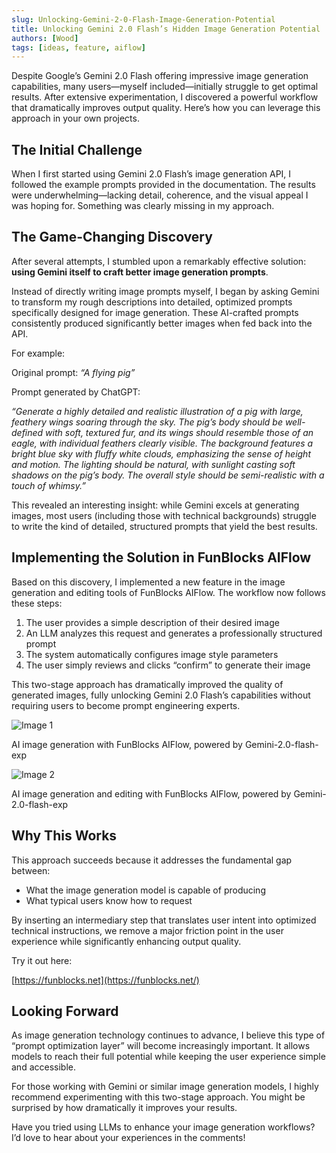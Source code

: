 ```yaml
---
slug: Unlocking-Gemini-2-0-Flash-Image-Generation-Potential
title: Unlocking Gemini 2.0 Flash’s Hidden Image Generation Potential
authors: [Wood]
tags: [ideas, feature, aiflow]
---
```


Despite Google’s Gemini 2.0 Flash offering impressive image generation capabilities, many users—myself included—initially struggle to get optimal results. After extensive experimentation, I discovered a powerful workflow that dramatically improves output quality. Here’s how you can leverage this approach in your own projects.

The Initial Challenge
---------------------

When I first started using Gemini 2.0 Flash’s image generation API, I followed the example prompts provided in the documentation. The results were underwhelming—lacking detail, coherence, and the visual appeal I was hoping for. Something was clearly missing in my approach.

The Game-Changing Discovery
---------------------------

After several attempts, I stumbled upon a remarkably effective solution: **using Gemini itself to craft better image generation prompts**.

Instead of directly writing image prompts myself, I began by asking Gemini to transform my rough descriptions into detailed, optimized prompts specifically designed for image generation. These AI-crafted prompts consistently produced significantly better images when fed back into the API.

For example:

Original prompt: _“A flying pig”_

Prompt generated by ChatGPT:

_“Generate a highly detailed and realistic illustration of a pig with large, feathery wings soaring through the sky. The pig’s body should be well-defined with soft, textured fur, and its wings should resemble those of an eagle, with individual feathers clearly visible. The background features a bright blue sky with fluffy white clouds, emphasizing the sense of height and motion. The lighting should be natural, with sunlight casting soft shadows on the pig’s body. The overall style should be semi-realistic with a touch of whimsy.”_

This revealed an interesting insight: while Gemini excels at generating images, most users (including those with technical backgrounds) struggle to write the kind of detailed, structured prompts that yield the best results.

Implementing the Solution in FunBlocks AIFlow
---------------------------------------------

Based on this discovery, I implemented a new feature in the image generation and editing tools of FunBlocks AIFlow. The workflow now follows these steps:

1.  The user provides a simple description of their desired image
2.  An LLM analyzes this request and generates a professionally structured prompt
3.  The system automatically configures image style parameters
4.  The user simply reviews and clicks “confirm” to generate their image

This two-stage approach has dramatically improved the quality of generated images, fully unlocking Gemini 2.0 Flash’s capabilities without requiring users to become prompt engineering experts.

![Image 1](https://miro.medium.com/v2/resize:fit:1400/format:webp/1*sEWz-Et6i72TU8sYlsh7pw.png)

AI image generation with FunBlocks AIFlow, powered by Gemini-2.0-flash-exp

![Image 2](https://miro.medium.com/v2/resize:fit:1400/format:webp/1*tqZK9_J8Ur6RBAK81-423A.png)

AI image generation and editing with FunBlocks AIFlow, powered by Gemini-2.0-flash-exp

Why This Works
--------------

This approach succeeds because it addresses the fundamental gap between:

*   What the image generation model is capable of producing
*   What typical users know how to request

By inserting an intermediary step that translates user intent into optimized technical instructions, we remove a major friction point in the user experience while significantly enhancing output quality.

Try it out here:

[https://funblocks.net](https://funblocks.net/)

Looking Forward
---------------

As image generation technology continues to advance, I believe this type of “prompt optimization layer” will become increasingly important. It allows models to reach their full potential while keeping the user experience simple and accessible.

For those working with Gemini or similar image generation models, I highly recommend experimenting with this two-stage approach. You might be surprised by how dramatically it improves your results.

Have you tried using LLMs to enhance your image generation workflows? I’d love to hear about your experiences in the comments!
